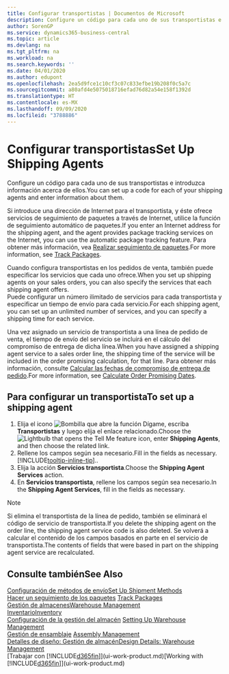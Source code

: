 ```yaml
---
title: Configurar transportistas | Documentos de Microsoft
description: Configure un código para cada uno de sus transportistas e introduzca información acerca de ellos.
author: SorenGP
ms.service: dynamics365-business-central
ms.topic: article
ms.devlang: na
ms.tgt_pltfrm: na
ms.workload: na
ms.search.keywords: ''
ms.date: 04/01/2020
ms.author: edupont
ms.openlocfilehash: 2ea5d9fce1c10cf3c07c833efbe19b208f0c5a7c
ms.sourcegitcommit: a80afd4e5075018716efad76d82a54e158f1392d
ms.translationtype: HT
ms.contentlocale: es-MX
ms.lasthandoff: 09/09/2020
ms.locfileid: "3788886"
---
```

# <a name="set-up-shipping-agents"></a><span data-ttu-id="0591c-103">Configurar transportistas</span><span class="sxs-lookup"><span data-stu-id="0591c-103">Set Up Shipping Agents</span></span>
<span data-ttu-id="0591c-104">Configure un código para cada uno de sus transportistas e introduzca información acerca de ellos.</span><span class="sxs-lookup"><span data-stu-id="0591c-104">You can set up a code for each of your shipping agents and enter information about them.</span></span>  

<span data-ttu-id="0591c-105">Si introduce una dirección de Internet para el transportista, y éste ofrece servicios de seguimiento de paquetes a través de Internet, utilice la función de seguimiento automático de paquetes.</span><span class="sxs-lookup"><span data-stu-id="0591c-105">If you enter an Internet address for the shipping agent, and the agent provides package tracking services on the Internet, you can use the automatic package tracking feature.</span></span> <span data-ttu-id="0591c-106">Para obtener más información, vea [Realizar seguimiento de paquetes](sales-how-track-packages.md).</span><span class="sxs-lookup"><span data-stu-id="0591c-106">For more information, see [Track Packages](sales-how-track-packages.md).</span></span>

<span data-ttu-id="0591c-107">Cuando configura transportistas en los pedidos de venta, también puede especificar los servicios que cada uno ofrece.</span><span class="sxs-lookup"><span data-stu-id="0591c-107">When you set up shipping agents on your sales orders, you can also specify the services that each shipping agent offers.</span></span>  
<span data-ttu-id="0591c-108">Puede configurar un número ilimitado de servicios para cada transportista y especificar un tiempo de envío para cada servicio.</span><span class="sxs-lookup"><span data-stu-id="0591c-108">For each shipping agent, you can set up an unlimited number of services, and you can specify a shipping time for each service.</span></span>  

<span data-ttu-id="0591c-109">Una vez asignado un servicio de transportista a una línea de pedido de venta, el tiempo de envío del servicio se incluirá en el cálculo del compromiso de entrega de dicha línea.</span><span class="sxs-lookup"><span data-stu-id="0591c-109">When you have assigned a shipping agent service to a sales order line, the shipping time of the service will be included in the order promising calculation, for that line.</span></span> <span data-ttu-id="0591c-110">Para obtener más información, consulte [Calcular las fechas de compromiso de entrega de pedido](sales-how-to-calculate-order-promising-dates.md).</span><span class="sxs-lookup"><span data-stu-id="0591c-110">For more information, see [Calculate Order Promising Dates](sales-how-to-calculate-order-promising-dates.md).</span></span>

## <a name="to-set-up-a-shipping-agent"></a><span data-ttu-id="0591c-111">Para configurar un transportista</span><span class="sxs-lookup"><span data-stu-id="0591c-111">To set up a shipping agent</span></span>  
1.  <span data-ttu-id="0591c-112">Elija el icono ![Bombilla que abre la función Dígame](media/ui-search/search_small.png "Dígame qué desea hacer"), escriba **Transportistas** y luego elija el enlace relacionado.</span><span class="sxs-lookup"><span data-stu-id="0591c-112">Choose the ![Lightbulb that opens the Tell Me feature](media/ui-search/search_small.png "Tell me what you want to do") icon, enter **Shipping Agents**, and then choose the related link.</span></span>  
2.  <span data-ttu-id="0591c-113">Rellene los campos según sea necesario.</span><span class="sxs-lookup"><span data-stu-id="0591c-113">Fill in the fields as necessary.</span></span> [!INCLUDE[tooltip-inline-tip](includes/tooltip-inline-tip_md.md)]<span data-ttu-id="0591c-114">.</span><span class="sxs-lookup"><span data-stu-id="0591c-114">.</span></span>  
3.  <span data-ttu-id="0591c-115">Elija la acción **Servicios transportista**.</span><span class="sxs-lookup"><span data-stu-id="0591c-115">Choose the **Shipping Agent Services** action.</span></span>
4. <span data-ttu-id="0591c-116">En **Servicios transportista**, rellene los campos según sea necesario.</span><span class="sxs-lookup"><span data-stu-id="0591c-116">In the **Shipping Agent Services**, fill in the fields as necessary.</span></span>

> [!NOTE]  
>  <span data-ttu-id="0591c-117">Si elimina el transportista de la línea de pedido, también se eliminará el código de servicio de transportista.</span><span class="sxs-lookup"><span data-stu-id="0591c-117">If you delete the shipping agent on the order line, the shipping agent service code is also deleted.</span></span> <span data-ttu-id="0591c-118">Se volverá a calcular el contenido de los campos basados en parte en el servicio de transportista.</span><span class="sxs-lookup"><span data-stu-id="0591c-118">The contents of fields that were based in part on the shipping agent service are recalculated.</span></span>  

## <a name="see-also"></a><span data-ttu-id="0591c-119">Consulte también</span><span class="sxs-lookup"><span data-stu-id="0591c-119">See Also</span></span>
[<span data-ttu-id="0591c-120">Configuración de métodos de envío</span><span class="sxs-lookup"><span data-stu-id="0591c-120">Set Up Shipment Methods</span></span>](sales-how-set-up-shipment-methods.md)  
<span data-ttu-id="0591c-121">[Hacer un seguimiento de los paquetes](sales-how-track-packages.md)  </span><span class="sxs-lookup"><span data-stu-id="0591c-121">[Track Packages](sales-how-track-packages.md)  </span></span>  
[<span data-ttu-id="0591c-122">Gestión de almacenes</span><span class="sxs-lookup"><span data-stu-id="0591c-122">Warehouse Management</span></span>](warehouse-manage-warehouse.md)  
[<span data-ttu-id="0591c-123">Inventario</span><span class="sxs-lookup"><span data-stu-id="0591c-123">Inventory</span></span>](inventory-manage-inventory.md)  
<span data-ttu-id="0591c-124">[Configuración de la gestión del almacén](warehouse-setup-warehouse.md)   </span><span class="sxs-lookup"><span data-stu-id="0591c-124">[Setting Up Warehouse Management](warehouse-setup-warehouse.md)   </span></span>  
<span data-ttu-id="0591c-125">[Gestión de ensamblaje](assembly-assemble-items.md)  </span><span class="sxs-lookup"><span data-stu-id="0591c-125">[Assembly Management](assembly-assemble-items.md)  </span></span>  
[<span data-ttu-id="0591c-126">Detalles de diseño: Gestión de almacén</span><span class="sxs-lookup"><span data-stu-id="0591c-126">Design Details: Warehouse Management</span></span>](design-details-warehouse-management.md)  
<span data-ttu-id="0591c-127">[Trabajar con [!INCLUDE[d365fin](includes/d365fin_md.md)]](ui-work-product.md)</span><span class="sxs-lookup"><span data-stu-id="0591c-127">[Working with [!INCLUDE[d365fin](includes/d365fin_md.md)]](ui-work-product.md)</span></span>  
